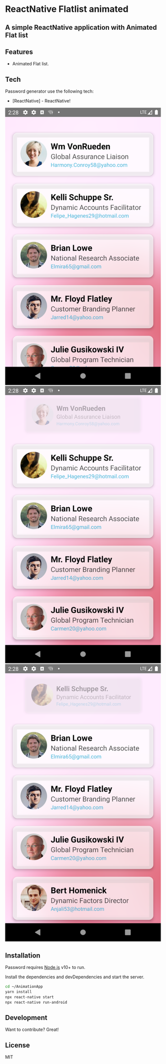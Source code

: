 # ReactNative Flatlist animated
## A simple ReactNative application with Animated Flat list




## Features

- Animated Flat list.

## Tech

Password generator use the following tech:

- [ReactNative] - ReactNative!

![Alt text](/screens/Screenshot_1629494917.png "Flatlist")
![Alt text](/screens/Screenshot_1629494925.png "Flatlist Animation")
![Alt text](/screens/Screenshot_1629494929.png "Flatlist Animation with opacity")
## Installation

Password requires [Node.js](https://nodejs.org/) v10+ to run.

Install the dependencies and devDependencies and start the server.

```sh
cd ~/AnimationApp
yarn install
npx react-native start
npx react-native run-android
```
## Development

Want to contribute? Great!



## License

MIT


